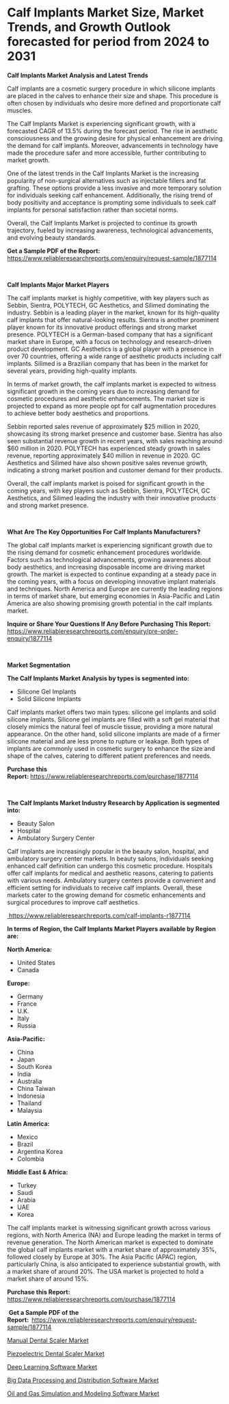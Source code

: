 <p><h1>Calf Implants Market Size, Market Trends, and Growth Outlook forecasted for period from 2024 to 2031</h1></p><p><strong>Calf Implants Market Analysis and Latest Trends</strong></p>
<p><p>Calf implants are a cosmetic surgery procedure in which silicone implants are placed in the calves to enhance their size and shape. This procedure is often chosen by individuals who desire more defined and proportionate calf muscles.</p><p>The Calf Implants Market is experiencing significant growth, with a forecasted CAGR of 13.5% during the forecast period. The rise in aesthetic consciousness and the growing desire for physical enhancement are driving the demand for calf implants. Moreover, advancements in technology have made the procedure safer and more accessible, further contributing to market growth.</p><p>One of the latest trends in the Calf Implants Market is the increasing popularity of non-surgical alternatives such as injectable fillers and fat grafting. These options provide a less invasive and more temporary solution for individuals seeking calf enhancement. Additionally, the rising trend of body positivity and acceptance is prompting some individuals to seek calf implants for personal satisfaction rather than societal norms.</p><p>Overall, the Calf Implants Market is projected to continue its growth trajectory, fueled by increasing awareness, technological advancements, and evolving beauty standards.</p></p>
<p><strong>Get a Sample PDF of the Report:&nbsp;</strong> <a href="https://www.reliableresearchreports.com/enquiry/request-sample/1877114">https://www.reliableresearchreports.com/enquiry/request-sample/1877114</a></p>
<p>&nbsp;</p>
<p><strong>Calf Implants Major Market Players</strong></p>
<p><p>The calf implants market is highly competitive, with key players such as Sebbin, Sientra, POLYTECH, GC Aesthetics, and Silimed dominating the industry. Sebbin is a leading player in the market, known for its high-quality calf implants that offer natural-looking results. Sientra is another prominent player known for its innovative product offerings and strong market presence. POLYTECH is a German-based company that has a significant market share in Europe, with a focus on technology and research-driven product development. GC Aesthetics is a global player with a presence in over 70 countries, offering a wide range of aesthetic products including calf implants. Silimed is a Brazilian company that has been in the market for several years, providing high-quality implants.</p><p>In terms of market growth, the calf implants market is expected to witness significant growth in the coming years due to increasing demand for cosmetic procedures and aesthetic enhancements. The market size is projected to expand as more people opt for calf augmentation procedures to achieve better body aesthetics and proportions.</p><p>Sebbin reported sales revenue of approximately $25 million in 2020, showcasing its strong market presence and customer base. Sientra has also seen substantial revenue growth in recent years, with sales reaching around $60 million in 2020. POLYTECH has experienced steady growth in sales revenue, reporting approximately $40 million in revenue in 2020. GC Aesthetics and Silimed have also shown positive sales revenue growth, indicating a strong market position and customer demand for their products.</p><p>Overall, the calf implants market is poised for significant growth in the coming years, with key players such as Sebbin, Sientra, POLYTECH, GC Aesthetics, and Silimed leading the industry with their innovative products and strong market presence.</p></p>
<p>&nbsp;</p>
<p><strong>What Are The Key Opportunities For Calf Implants Manufacturers?</strong></p>
<p><p>The global calf implants market is experiencing significant growth due to the rising demand for cosmetic enhancement procedures worldwide. Factors such as technological advancements, growing awareness about body aesthetics, and increasing disposable income are driving market growth. The market is expected to continue expanding at a steady pace in the coming years, with a focus on developing innovative implant materials and techniques. North America and Europe are currently the leading regions in terms of market share, but emerging economies in Asia-Pacific and Latin America are also showing promising growth potential in the calf implants market.</p></p>
<p><strong>Inquire or Share Your Questions If Any Before Purchasing This Report:</strong> <a href="https://www.reliableresearchreports.com/enquiry/pre-order-enquiry/1877114">https://www.reliableresearchreports.com/enquiry/pre-order-enquiry/1877114</a></p>
<p>&nbsp;</p>
<p><strong>Market Segmentation</strong></p>
<p><strong>The Calf Implants Market Analysis by types is segmented into:</strong></p>
<p><ul><li>Silicone Gel Implants</li><li>Solid Silicone Implants</li></ul></p>
<p><p>Calf implants market offers two main types: silicone gel implants and solid silicone implants. Silicone gel implants are filled with a soft gel material that closely mimics the natural feel of muscle tissue, providing a more natural appearance. On the other hand, solid silicone implants are made of a firmer silicone material and are less prone to rupture or leakage. Both types of implants are commonly used in cosmetic surgery to enhance the size and shape of the calves, catering to different patient preferences and needs.</p></p>
<p><strong>Purchase this Report:&nbsp;</strong><a href="https://www.reliableresearchreports.com/purchase/1877114">https://www.reliableresearchreports.com/purchase/1877114</a></p>
<p>&nbsp;</p>
<p><strong>The Calf Implants Market Industry Research by Application is segmented into:</strong></p>
<p><ul><li>Beauty Salon</li><li>Hospital</li><li>Ambulatory Surgery Center</li></ul></p>
<p><p>Calf implants are increasingly popular in the beauty salon, hospital, and ambulatory surgery center markets. In beauty salons, individuals seeking enhanced calf definition can undergo this cosmetic procedure. Hospitals offer calf implants for medical and aesthetic reasons, catering to patients with various needs. Ambulatory surgery centers provide a convenient and efficient setting for individuals to receive calf implants. Overall, these markets cater to the growing demand for cosmetic enhancements and surgical procedures to improve calf aesthetics.</p></p>
<p><a href="https://www.reliableresearchreports.com/calf-implants-r1877114">&nbsp;https://www.reliableresearchreports.com/calf-implants-r1877114</a></p>
<p><strong>In terms of Region, the Calf Implants Market Players available by Region are:</strong></p>
<p>
    <p> <strong> North America: </strong>
        <ul>
            <li>United States</li>
            <li>Canada</li>
        </ul>
        </p> 
    <p> <strong> Europe: </strong>
        <ul>
            <li>Germany</li>
            <li>France</li>
            <li>U.K.</li>
            <li>Italy</li>
            <li>Russia</li>
        </ul>
        </p> 
    <p> <strong> Asia-Pacific: </strong>
        <ul>
            <li>China</li>
            <li>Japan</li>
            <li>South Korea</li>
            <li>India</li>
            <li>Australia</li>
            <li>China Taiwan</li>
            <li>Indonesia</li>
            <li>Thailand</li>
            <li>Malaysia</li>
        </ul>
        </p> 
    <p> <strong> Latin America: </strong>
        <ul>
            <li>Mexico</li>
            <li>Brazil</li>
            <li>Argentina Korea</li>
            <li>Colombia</li>
        </ul>
        </p> 
    <p> <strong> Middle East & Africa: </strong>
        <ul>
            <li>Turkey</li>
            <li>Saudi</li>
            <li>Arabia</li>
            <li>UAE</li>
            <li>Korea</li>
        </ul>
    </p>
    </p>
<p><p>The calf implants market is witnessing significant growth across various regions, with North America (NA) and Europe leading the market in terms of revenue generation. The North American market is expected to dominate the global calf implants market with a market share of approximately 35%, followed closely by Europe at 30%. The Asia Pacific (APAC) region, particularly China, is also anticipated to experience substantial growth, with a market share of around 20%. The USA market is projected to hold a market share of around 15%.</p></p>
<p><strong>Purchase this Report: </strong><a href="https://www.reliableresearchreports.com/purchase/1877114">https://www.reliableresearchreports.com/purchase/1877114</a></p>
<p>&nbsp;<strong>Get a Sample PDF of the Report:&nbsp;&nbsp;</strong><a href="https://www.reliableresearchreports.com/enquiry/request-sample/1877114">https://www.reliableresearchreports.com/enquiry/request-sample/1877114</a></p>
<p><strong></strong></p>
<p><p><a href="https://github.com/mauripalmi/Market-Research-Report-List-4/blob/main/manual-dental-scaler-market.md">Manual Dental Scaler Market</a></p><p><a href="https://github.com/nicoletavirag/Market-Research-Report-List-4/blob/main/piezoelectric-dental-scaler-market.md">Piezoelectric Dental Scaler Market</a></p><p><a href="https://issuu.com/reportprime-2/docs/deep-learning-software-market-size-2030.pptx">Deep Learning Software Market</a></p><p><a href="https://issuu.com/reportprime-2/docs/big-data-processing-and-distribution-software-mark">Big Data Processing and Distribution Software Market</a></p><p><a href="https://issuu.com/reportprime-2/docs/oil-and-gas-simulation-and-modeling-software-marke">Oil and Gas Simulation and Modeling Software Market</a></p></p>